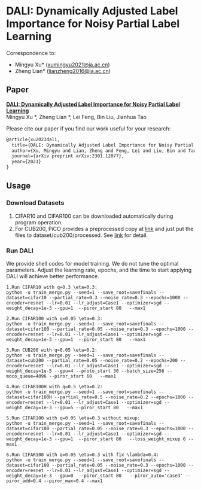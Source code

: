 # DALI: Dynamically Adjusted Label Importance for Noisy Partial Label Learning 

Correspondence to: 
  - Mingyu Xu*  (xumingyu2021@ia.ac.cn)
  - Zheng Lian* (lianzheng2016@ia.ac.cn)

## Paper
[**DALI: Dynamically Adjusted Label Importance for Noisy Partial Label Learning**](https://arxiv.org/pdf/2301.12077.pdf)<br>
Mingyu Xu *, Zheng Lian *, Lei Feng, Bin Liu, Jianhua Tao<br>

Please cite our paper if you find our work useful for your research:

```tex
@article{xu2023dali,
  title={DALI: Dynamically Adjusted Label Importance for Noisy Partial Label Learning},
  author={Xu, Mingyu and Lian, Zheng and Feng, Lei and Liu, Bin and Tao, Jianhua},
  journal={arXiv preprint arXiv:2301.12077},
  year={2023}
}
```

## Usage

### Download Datasets

1. CIFAR10 and CIFAR100 can be downloaded automatically during program operation.
2. For CUB200, PiCO provides a preprocessed copy at [link](https://drive.google.com/file/d/1KNMPuKT1q3a6zIEgStar2o4xjs_a3Kge/view?usp=sharing) and just put the files to dataset/cub200/processed. See [link](https://github.com/hbzju/PiCO) for detail.



### Run DALI

We provide shell codes for model training. We do not tune the optimal parameters. Adjust the learning rate, epochs, and the time to start applying DALI will achieve better performance. 

~~~~shell
1.Run CIFAR10 with q=0.3 \eta=0.3:
python -u train_merge.py --seed=1 --save_root=savefinals --dataset=cifar10 --partial_rate=0.3 --noise_rate=0.3 --epochs=1000 --encoder=resnet --lr=0.01 --lr_adjust=Case1 --optimizer=sgd --weight_decay=1e-3 --gpu=1  --piror_start 80   --max1

2.Run CIFAR100 with q=0.05 \eta=0.3:
python -u train_merge.py --seed=1 --save_root=savefinals --dataset=cifar100 --partial_rate=0.05 --noise_rate=0.3 --epochs=1000 --encoder=resnet --lr=0.01 --lr_adjust=Case1 --optimizer=sgd --weight_decay=1e-3 --gpu=1  --piror_start 80   --max1

3.Run CUB200 with q=0.05 \eta=0.2:
python -u train_merge.py --seed=1 --save_root=savefinals --dataset=cub200 --partial_rate=0.05 --noise_rate=0.2 --epochs=200 --encoder=resnet --lr=0.01 --lr_adjust=Case1 --optimizer=sgd --weight_decay=1e-5 --gpu=4 --proto_start 30 --batch_size=256 --moco_queue=4096 --piror_start 60   --max1

4.Run CIFAR100H with q=0.5 \eta=0.2:
python -u train_merge.py --seed=1 --save_root=savefinals --dataset=cifar100H --partial_rate=0.5 --noise_rate=0.2 --epochs=1000 --encoder=resnet --lr=0.01 --lr_adjust=Case1 --optimizer=sgd --weight_decay=1e-3 --gpu=5 --piror_start 80   --max1

5.Run CIFAR100 with q=0.05 \eta=0.3 without mixup:
python -u train_merge.py --seed=1 --save_root=savefinals --dataset=cifar100 --partial_rate=0.05 --noise_rate=0.3 --epochs=1000 --encoder=resnet --lr=0.01 --lr_adjust=Case1 --optimizer=sgd --weight_decay=1e-3 --gpu=1  --piror_start 80   --loss_weight_mixup 0 --max1

6.Run CIFAR100 with q=0.05 \eta=0.3 with fix \lambda=0.4:
python -u train_merge.py --seed=1 --save_root=savefinals --dataset=cifar100 --partial_rate=0.05 --noise_rate=0.3 --epochs=1000 --encoder=resnet --lr=0.01 --lr_adjust=Case1 --optimizer=sgd --weight_decay=1e-3 --gpu=0  --piror_start 80   --piror_auto='case3' --piror_add=0.4 --piror_max=0.4 --max1
~~~~



